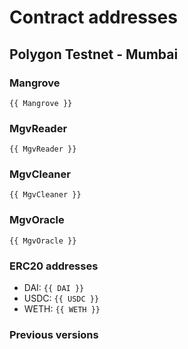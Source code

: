 # Contract addresses

## Polygon Testnet - Mumbai

### Mangrove

```
{{ Mangrove }}
```

### MgvReader

```
{{ MgvReader }}
```

### MgvCleaner

```
{{ MgvCleaner }}
```

### MgvOracle

```
{{ MgvOracle }}
```

### ERC20 addresses

* DAI: `{{ DAI }}`
* USDC: `{{ USDC }}`
* WETH: `{{ WETH }}`

### Previous versions


